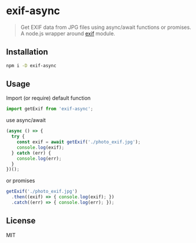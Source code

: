 # exif-async

> Get EXIF data from JPG files using async/await functions or promises.
A node.js wrapper around [exif](https://www.npmjs.com/package/exif) module.

## Installation

```bash
npm i -D exif-async
```

## Usage
Import (or require) default function
```javascript
import getExif from 'exif-async';
```

use async/await
```javascript
(async () => {
  try {
    const exif = await getExif('./photo_exif.jpg');
    console.log(exif);
  } catch (err) {
    console.log(err);
  }
})();
```

or promises
```javascript
getExif('./photo_exif.jpg')
  .then((exif) => { console.log(exif); })
  .catch((err) => { console.log(err); });
```

## License
MIT

